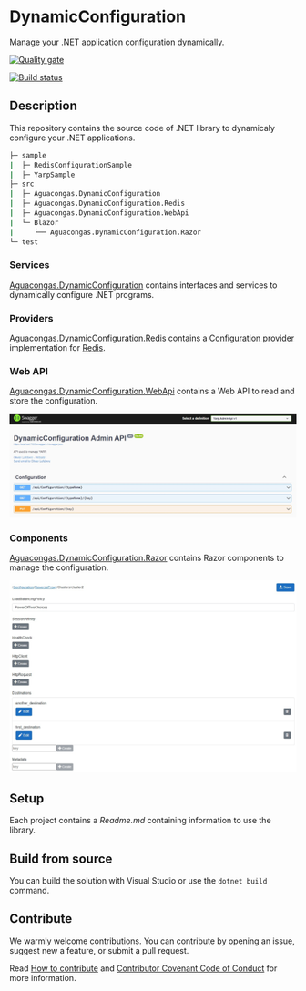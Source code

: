 # DynamicConfiguration

Manage your .NET application configuration dynamically.

[![Quality gate](https://sonarcloud.io/api/project_badges/quality_gate?project=Aguafrommars_DynamicConfiguration)](https://sonarcloud.io/dashboard?id=Aguafrommars_DynamicConfiguration)  

[![Build status](https://ci.appveyor.com/api/projects/status/ufot0jcsr2bw6dg4/branch/main?svg=true)](https://ci.appveyor.com/project/aguacongas/dynamicconfiguration/branch/main)

## Description

This repository contains the source code of .NET library to dynamicaly configure your .NET applications.

``` bash
├─ sample  
|  ├─ RedisConfigurationSample  
|  ├─ YarpSample
├─ src
|  ├─ Aguacongas.DynamicConfiguration
|  ├─ Aguacongas.DynamicConfiguration.Redis
|  ├─ Aguacongas.DynamicConfiguration.WebApi
|  └─ Blazor
|     └── Aguacongas.DynamicConfiguration.Razor
└─ test
```

### Services

[Aguacongas.DynamicConfiguration](src/Aguacongas.DynamicConfiguration/README.md) contains interfaces and services to dynamically configure .NET programs. 

### Providers

[Aguacongas.DynamicConfiguration.Redis](src/Aguacongas.DynamicConfiguration.Redis/README.md) contains a [Configuration provider](https://docs.microsoft.com/en-us/dotnet/core/extensions/configuration-providers) implementation for [Redis](https://redis.io/). 

### Web API
[Aguacongas.DynamicConfiguration.WebApi](src/Aguacongas.DynamicConfiguration.WebApi/README.md) contains a Web API to read and store the configuration. 

![configuration-API-get.jpeg](doc/assets/configuration-API.jpeg)

### Components

[Aguacongas.DynamicConfiguration.Razor](src/Blazor/Aguacongas.DynamicConfiguration.Razor/Readme.md) contains Razor components to manage the configuration.

![configuration-API-get.jpeg](doc/assets/settings-component.jpeg)

## Setup

Each project contains a *Readme.md* containing information to use the library.

## Build from source

You can build the solution with Visual Studio or use the `dotnet build` command.  

## Contribute

We warmly welcome contributions. You can contribute by opening an issue, suggest new a feature, or submit a pull request.

Read [How to contribute](CONTRIBUTING.md) and [Contributor Covenant Code of Conduct](CODE_OF_CONDUCT.md) for more information.
